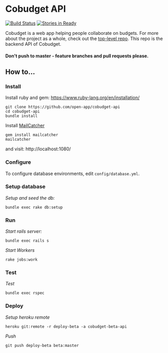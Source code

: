 # Cobudget API

[![Build Status](https://travis-ci.org/open-app/cobudget-api.svg?branch=master)](https://travis-ci.org/open-app/cobudget-api) [![Stories in Ready](https://badge.waffle.io/open-app/cobudget-api.png?label=ready&title=Ready)](https://waffle.io/open-app/cobudget-api)

Cobudget is a web app helping people collaborate on budgets. For more about the project as a whole, check out the [top-level repo](https://github.com/open-app/cobudget). This repo is the backend API of Cobudget.

#### Don't push to master - feature branches and pull requests please.

## How to...

### Install

Install ruby and gem: https://www.ruby-lang.org/en/installation/

```
git clone https://github.com/open-app/cobudget-api
cd cobudget-api
bundle install
```

Install [MailCatcher](http://mailcatcher.me/)

```
gem install mailcatcher
mailcatcher
```

and visit: http://localhost:1080/

### Configure

To configure database environments, edit `config/database.yml`.

### Setup database

*Setup and seed the db:*

```
bundle exec rake db:setup
```

### Run

*Start rails server:*

```
bundle exec rails s
```

*Start Workers*

```
rake jobs:work
```

### Test

*Test*

```
bundle exec rspec
```

### Deploy

*Setup heroku remote*

```
heroku git:remote -r deploy-beta -a cobudget-beta-api
```

*Push*

```
git push deploy-beta beta:master
```
